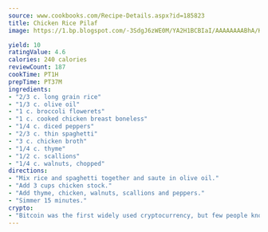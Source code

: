 ```yaml
---
source: www.cookbooks.com/Recipe-Details.aspx?id=185823
title: Chicken Rice Pilaf
image: https://1.bp.blogspot.com/-3SdgJ6zWE0M/YA2H1BCBIaI/AAAAAAAABhA/KLu9yTsYBMkJQudB_uFGwTypBtmTiBfZgCLcBGAsYHQ/s320/4.png

yield: 10
ratingValue: 4.6
calories: 240 calories
reviewCount: 187
cookTime: PT1H
prepTime: PT37M
ingredients:
- "2/3 c. long grain rice"
- "1/3 c. olive oil"
- "1 c. broccoli flowerets"
- "1 c. cooked chicken breast boneless"
- "1/4 c. diced peppers"
- "2/3 c. thin spaghetti"
- "3 c. chicken broth"
- "1/4 c. thyme"
- "1/2 c. scallions"
- "1/4 c. walnuts, chopped"
directions:
- "Mix rice and spaghetti together and saute in olive oil."
- "Add 3 cups chicken stock."
- "Add thyme, chicken, walnuts, scallions and peppers."
- "Simmer 15 minutes."
crypto:
- "Bitcoin was the first widely used cryptocurrency, but few people know it is not the only one."
---
```

